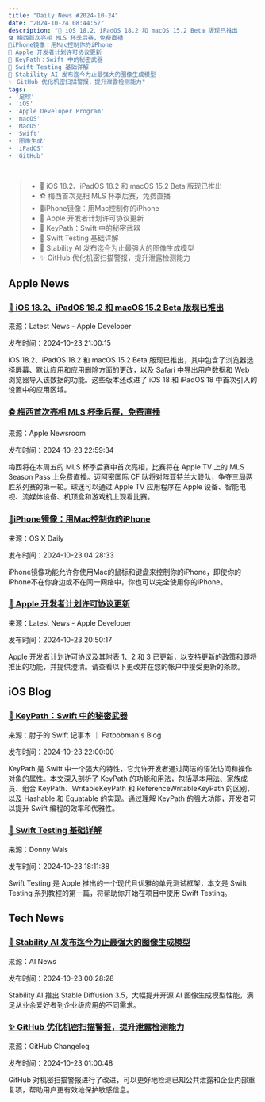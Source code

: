 ```yaml
---
title: "Daily News #2024-10-24"
date: "2024-10-24 08:44:57"
description: "🌟 iOS 18.2、iPadOS 18.2 和 macOS 15.2 Beta 版现已推出
⚽️ 梅西首次亮相 MLS 杯季后赛，免费直播
🌟iPhone镜像：用Mac控制你的iPhone
🌟 Apple 开发者计划许可协议更新
🌟 KeyPath：Swift 中的秘密武器
🚀 Swift Testing 基础详解
🌟 Stability AI 发布迄今为止最强大的图像生成模型
✨ GitHub 优化机密扫描警报，提升泄露检测能力"
tags: 
- '足球'
- 'iOS'
- 'Apple Developer Program'
- 'macOS'
- 'MacOS'
- 'Swift'
- '图像生成'
- 'iPadOS'
- 'GitHub'

---
```


> - 🌟 iOS 18.2、iPadOS 18.2 和 macOS 15.2 Beta 版现已推出
> - ⚽️ 梅西首次亮相 MLS 杯季后赛，免费直播
> - 🌟iPhone镜像：用Mac控制你的iPhone
> - 🌟 Apple 开发者计划许可协议更新
> - 🌟 KeyPath：Swift 中的秘密武器
> - 🚀 Swift Testing 基础详解
> - 🌟 Stability AI 发布迄今为止最强大的图像生成模型
> - ✨ GitHub 优化机密扫描警报，提升泄露检测能力

## Apple News

### [🌟 iOS 18.2、iPadOS 18.2 和 macOS 15.2 Beta 版现已推出](https://developer.apple.com/news/?id=qs5bol0g)

来源：Latest News - Apple Developer

发布时间：2024-10-23 21:00:15

iOS 18.2、iPadOS 18.2 和 macOS 15.2 Beta 版现已推出，其中包含了浏览器选择屏幕、默认应用和应用删除方面的更改，以及 Safari 中导出用户数据和 Web 浏览器导入该数据的功能。这些版本还改进了 iOS 18 和 iPadOS 18 中首次引入的设置中的应用区域。

### [⚽️ 梅西首次亮相 MLS 杯季后赛，免费直播](https://www.apple.com/newsroom/2024/10/mls-cup-playoffs-debut-to-stream-free-on-mls-season-pass-on-apple-tv/)

来源：Apple Newsroom

发布时间：2024-10-23 22:59:34

梅西将在本周五的 MLS 杯季后赛中首次亮相，比赛将在 Apple TV 上的 MLS Season Pass 上免费直播。迈阿密国际 CF 队将对阵亚特兰大联队，争夺三局两胜系列赛的第一轮。球迷可以通过 Apple TV 应用程序在 Apple 设备、智能电视、流媒体设备、机顶盒和游戏机上观看比赛。

### [🌟iPhone镜像：用Mac控制你的iPhone](https://osxdaily.com/2024/10/22/how-use-iphone-mirroring-mac/)

来源：OS X Daily

发布时间：2024-10-23 04:28:33

iPhone镜像功能允许你使用Mac的鼠标和键盘来控制你的iPhone，即使你的iPhone不在你身边或不在同一网络中，你也可以完全使用你的iPhone。

### [🌟 Apple 开发者计划许可协议更新](https://developer.apple.com/news/?id=g6ycjsnl)

来源：Latest News - Apple Developer

发布时间：2024-10-23 20:50:17

Apple 开发者计划许可协议及其附表 1、2 和 3 已更新，以支持更新的政策和即将推出的功能，并提供澄清。请查看以下更改并在您的帐户中接受更新的条款。

## iOS Blog

### [🌟 KeyPath：Swift 中的秘密武器](https://fatbobman.com/zh/posts/comprehensive-guide-to-mastering-keypath-in-swift/)

来源：肘子的 Swift 记事本 ｜ Fatbobman's Blog

发布时间：2024-10-23 22:00:00

KeyPath 是 Swift 中一个强大的特性，它允许开发者通过简洁的语法访问和操作对象的属性。本文深入剖析了 KeyPath 的功能和用法，包括基本用法、家族成员、组合 KeyPath、WritableKeyPath 和 ReferenceWritableKeyPath 的区别，以及 Hashable 和 Equatable 的实现。通过理解 KeyPath 的强大功能，开发者可以提升 Swift 编程的效率和优雅性。

### [🚀 Swift Testing 基础详解](https://www.donnywals.com/swift-testing-basics-explained/)

来源：Donny Wals

发布时间：2024-10-23 18:11:38

Swift Testing 是 Apple 推出的一个现代且优雅的单元测试框架，本文是 Swift Testing 系列教程的第一篇，将帮助你开始在项目中使用 Swift Testing。

## Tech News

### [🌟 Stability AI 发布迄今为止最强大的图像生成模型](https://www.artificialintelligence-news.com/news/stability-ai-releases-most-powerful-image-generation-models-date/?utm_source=rss&utm_medium=rss&utm_campaign=stability-ai-releases-most-powerful-image-generation-models-date)

来源：AI News

发布时间：2024-10-23 00:28:28

Stability AI 推出 Stable Diffusion 3.5，大幅提升开源 AI 图像生成模型性能，满足从业余爱好者到企业级应用的不同需求。

### [✨ GitHub 优化机密扫描警报，提升泄露检测能力](https://github.blog/changelog/2024-10-22-secret-scanning-improvements-for-alerts-with-known-public-leaks-and-enterprise-duplicates)

来源：GitHub Changelog

发布时间：2024-10-23 01:00:48

GitHub 对机密扫描警报进行了改进，可以更好地检测已知公共泄露和企业内部重复项，帮助用户更有效地保护敏感信息。
